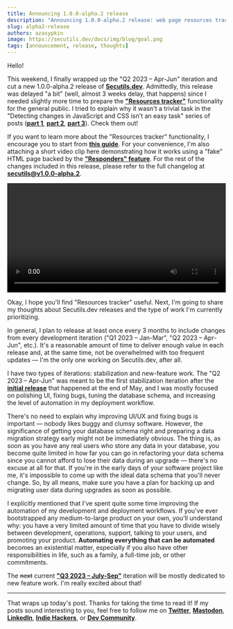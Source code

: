 ```yaml
---
title: Announcing 1.0.0-alpha.2 release
description: "Announcing 1.0.0-alpha.2 release: web page resources tracker, bug fixes, enhancements and more."
slug: alpha2-release
authors: azasypkin
image: https://secutils.dev/docs/img/blog/goal.png
tags: [announcement, release, thoughts]
---
```


Hello!

This weekend, I finally wrapped up the "Q2 2023 – Apr-Jun" iteration and cut a new 1.0.0-alpha.2 release of [**Secutils.dev**](https://secutils.dev). Admittedly, this release was delayed "a bit" (well, almost 3 weeks delay, that happens) since I needed slightly more time to prepare the [**"Resources tracker"**](https://secutils.dev/docs/guides/web_scraping/resources) functionality for the general public. I tried to explain why it wasn't a trivial task in the "Detecting changes in JavaScript and CSS isn't an easy task" series of posts ([**part 1**](https://secutils.dev/docs/blog/detecting-changes-in-js-css-part-1), [**part 2**](https://secutils.dev/docs/blog/detecting-changes-in-js-css-part-2), [**part 3**](https://secutils.dev/docs/blog/detecting-changes-in-js-css-part-3)). Check them out!

If you want to learn more about the "Resources tracker" functionality, I encourage you to start from [**this guide**](https://secutils.dev/docs/guides/web_scraping/resources). For your convenience, I'm also attaching a short video clip here demonstrating how it works using a "fake" HTML page backed by the [**"Responders" feature**](https://secutils.dev/docs/guides/webhooks). For the rest of the changes included in this release, please refer to the full changelog at [**secutils@v1.0.0-alpha.2**](https://github.com/secutils-dev/secutils/releases/tag/v1.0.0-alpha.2).

<!--truncate-->

<video controls preload="metadata" width="100%">
  <source src="../video/guides/web_scraping_resources_tracker_diff.webm" type="video/webm" />
  <source src="../video/guides/web_scraping_resources_tracker_diff.mp4" type="video/mp4" />
</video>

Okay, I hope you'll find "Resources tracker" useful. Next, I'm going to share my thoughts about Secutils.dev releases and the type of work I'm currently prioritizing.

In general, I plan to release at least once every 3 months to include changes from every development iteration ("Q1 2023 – Jan-Mar", "Q2 2023 – Apr-Jun", etc.). It's a reasonable amount of time to deliver enough value in each release and, at the same time, not be overwhelmed with too frequent updates — I'm the only one working on Secutils.dev, after all.

I have two types of iterations: stabilization and new-feature work. The "Q2 2023 – Apr-Jun" was meant to be the first stabilization iteration after the [**initial release**](/blog/beta-release) that happened at the end of May, and I was mostly focused on polishing UI, fixing bugs, tuning the database schema, and increasing the level of automation in my deployment workflow.

There's no need to explain why improving UI/UX and fixing bugs is important — nobody likes buggy and clumsy software. However, the significance of getting your database schema right and preparing a data migration strategy early might not be immediately obvious. The thing is, as soon as you have any real users who store any data in your database, you become quite limited in how far you can go in refactoring your data schema since you cannot afford to lose their data during an upgrade — there's no excuse at all for that. If you're in the early days of your software project like me, it's impossible to come up with the ideal data schema that you'll never change. So, by all means, make sure you have a plan for backing up and migrating user data during upgrades as soon as possible.

I explicitly mentioned that I've spent quite some time improving the automation of my development and deployment workflows. If you've ever bootstrapped any medium-to-large product on your own, you'll understand why: you have a very limited amount of time that you have to divide wisely between development, operations, support, talking to your users, and promoting your product. **Automating everything that can be automated** becomes an existential matter, especially if you also have other responsibilities in life, such as a family, a full-time job, or other commitments.

The ~~next~~ current [**"Q3 2023 – July-Sep"**](https://github.com/orgs/secutils-dev/projects/1/views/1) iteration will be mostly dedicated to new feature work. I'm really excited about that!

---

That wraps up today's post. Thanks for taking the time to read it! If my posts sound interesting to you, feel free to follow me on [**Twitter**](https://twitter.com/aleh_zasypkin), [**Mastodon**](https://infosec.exchange/@azasypkin), [**LinkedIn**](https://www.linkedin.com/in/azasypkin/), [**Indie Hackers**](https://www.indiehackers.com/azasypkin/history), or [**Dev Community**](https://dev.to/azasypkin).
